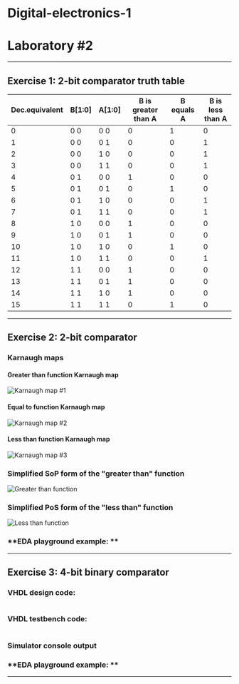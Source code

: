 # **Digital-electronics-1**
# **Laboratory #2**


------------------------------------------------------------------------
## **Exercise 1: 2-bit comparator truth table**

**Dec.equivalent** | **B[1:0]** | **A[1:0]** | B is greater than A | B equals A | B is less than A 
--- | --- | --- | --- | --- | ---
0 | 0 0 | 0 0 | 0 | 1 | 0 
1 | 0 0 | 0 1 | 0 | 0 | 1 
2 | 0 0 | 1 0 | 0 | 0 | 1 
3 | 0 0 | 1 1 | 0 | 0 | 1 
4 | 0 1 | 0 0 | 1 | 0 | 0 
5 | 0 1 | 0 1 | 0 | 1 | 0 
6 | 0 1 | 1 0 | 0 | 0 | 1 
7 | 0 1 | 1 1 | 0 | 0 | 1 
8 | 1 0 | 0 0 | 1 | 0 | 0 
9 | 1 0 | 0 1 | 1 | 0 | 0 
10 | 1 0 | 1 0 | 0 | 1 | 0 
11 | 1 0 | 1 1 | 0 | 0 | 1 
12 | 1 1 | 0 0 | 1 | 0 | 0 
13 | 1 1 | 0 1 | 1 | 0 | 0 
14 | 1 1 | 1 0 | 1 | 0 | 0 
15 | 1 1 | 1 1 | 0 | 1 | 0 





------------------------------------------------------------------------
## **Exercise 2: 2-bit comparator**

### **Karnaugh maps**

#### **Greater than function Karnaugh map**
![Karnaugh map #1]()


#### **Equal to function Karnaugh map**
![Karnaugh map #2]()


#### **Less than function Karnaugh map**
![Karnaugh map #3]()


### **Simplified SoP form of the "greater than" function**
![Greater than function]()


### **Simplified PoS form of the "less than" function**
![Less than function]()


### **EDA playground example: **




------------------------------------------------------------------------
## **Exercise 3: 4-bit binary comparator**

### **VHDL design code:**
```vhdl 

```


### **VHDL testbench code:**
```vhdl 

```


### **Simulator console output**




### **EDA playground example: **
------------------------------------------------------------------------